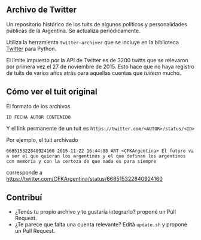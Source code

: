 Archivo de Twitter
-------------------

Un repositorio histórico de los tuits de algunos políticos y personalidades públicas de la Argentina.
Se actualiza periódicamente.



Utiliza la herramienta `twitter-archiver` que se incluye en la biblioteca [Twitter](https://pypi.python.org/pypi/twitter) para Python.


El límite impuesto por la API de Twitter es de 3200 twitts que se relevaron por primera vez el 27 de noviembre de 2015.
Esto hace que no haya registro de tuits de varios años atrás para aquellas cuentas que *tuitean* mucho.

Cómo ver el tuit original
---------------------------

El formato de los archivos

```
ID FECHA AUTOR CONTENIDO
```

Y el link permanente de un tuit es `https://twitter.com/<AUTOR>/status/<ID>`


Por ejemplo, el tuit archivado

```
668515322840924160 2015-11-22 16:44:08 ART <CFKArgentina> El futuro va a ser el que quieran los argentinos y el que definan los argentinos con memoria y con la certeza de que nada es para siempre
```

corresponde a https://twitter.com/CFKArgentina/status/668515322840924160


Contribuí
---------

- ¿Tenés tu propio archivo y te gustaría integrarlo? proponé un Pull Request.
- ¿Te parece que falta una cuenta relevante? Editá `update.sh` y proponé un Pull Request.





